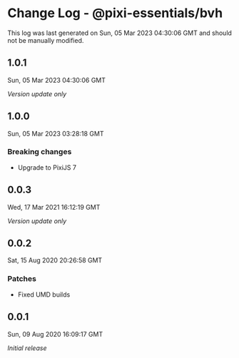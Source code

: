 # Change Log - @pixi-essentials/bvh

This log was last generated on Sun, 05 Mar 2023 04:30:06 GMT and should not be manually modified.

## 1.0.1
Sun, 05 Mar 2023 04:30:06 GMT

_Version update only_

## 1.0.0
Sun, 05 Mar 2023 03:28:18 GMT

### Breaking changes

- Upgrade to PixiJS 7

## 0.0.3
Wed, 17 Mar 2021 16:12:19 GMT

_Version update only_

## 0.0.2
Sat, 15 Aug 2020 20:26:58 GMT

### Patches

- Fixed UMD builds

## 0.0.1
Sun, 09 Aug 2020 16:09:17 GMT

_Initial release_

